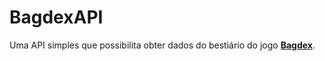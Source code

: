 # BagdexAPI
Uma API simples que possibilita obter dados do bestiário do jogo **[Bagdex](https://caramelogames.com.br/#/dex)**.
